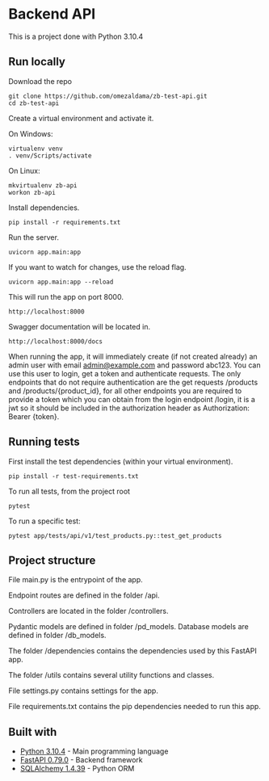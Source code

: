 # Backend API

This is a project done with Python 3.10.4

## Run locally

Download the repo
```
git clone https://github.com/omezaldama/zb-test-api.git
cd zb-test-api
```
Create a virtual environment and activate it.

On Windows:
```
virtualenv venv
. venv/Scripts/activate
```

On Linux:
```
mkvirtualenv zb-api
workon zb-api
```

Install dependencies.
```
pip install -r requirements.txt
```

Run the server.
```
uvicorn app.main:app
```
If you want to watch for changes, use the reload flag.
```
uvicorn app.main:app --reload
```
This will run the app on port 8000.
```
http://localhost:8000
```
Swagger documentation will be located in.
```
http://localhost:8000/docs
```
When running the app, it will immediately create (if not created already) an admin user with email admin@example.com and password abc123. You can use this user to login, get a token and authenticate requests. The only endpoints that do not require authentication are the get requests /products and /products/{product_id}, for all other endpoints you are required to provide a token which you can obtain from the login endpoint /login, it is a jwt so it should be included in the authorization header as Authorization: Bearer {token}.


## Running tests

First install the test dependencies (within your virtual environment).
```
pip install -r test-requirements.txt
```

To run all tests, from the project root
```
pytest
```
To run a specific test:
```
pytest app/tests/api/v1/test_products.py::test_get_products
```


## Project structure

File main.py is the entrypoint of the app.

Endpoint routes are defined in the folder /api.

Controllers are located in the folder /controllers.

Pydantic models are defined in folder /pd_models. Database models are defined in folder /db_models.

The folder /dependencies contains the dependencies used by this FastAPI app.

The folder /utils contains several utility functions and classes.

File settings.py contains settings for the app.

File requirements.txt contains the pip dependencies needed to run this app.


## Built with

* [Python 3.10.4](https://www.python.org/) - Main programming language
* [FastAPI 0.79.0](https://fastapi.tiangolo.com/) - Backend framework
* [SQLAlchemy 1.4.39](https://www.sqlalchemy.org/) - Python ORM
